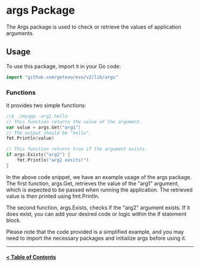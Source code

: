 # args Package

The Args package is used to check or retrieve the values of application arguments.

## Usage

To use this package, import it in your Go code:
```go
import "github.com/getevo/evo/v2/lib/args"
```

### Functions

It provides two simple functions:

```go
//$ ./myapp -arg1 hello
// This function returns the value of the argument.
var value = args.Get("arg1")
// The output should be "hello".
fmt.Println(value)

// This function returns true if the argument exists.
if args.Exists("arg2") {
    fmt.Println("arg2 exsits!")
}
```
In the above code snippet, we have an example usage of the args package. The first function, args.Get, retrieves the value of the "arg1" argument, which is expected to be passed when running the application. The retrieved value is then printed using fmt.Println.

The second function, args.Exists, checks if the "arg2" argument exists. If it does exist, you can add your desired code or logic within the if statement block.

Please note that the code provided is a simplified example, and you may need to import the necessary packages and initialize args before using it.

---
#### [< Table of Contents](https://github.com/getevo/evo#table-of-contents)